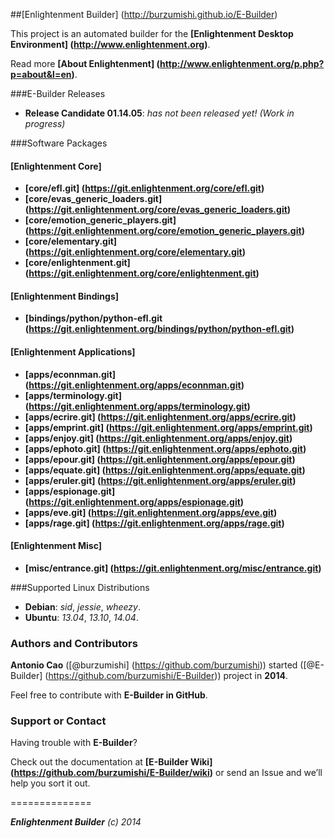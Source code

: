 ##[Enlightenment Builder] (http://burzumishi.github.io/E-Builder)

This project is an automated builder for the **[Enlightenment Desktop Environment] (http://www.enlightenment.org)**.

Read more **[About Enlightenment] (http://www.enlightenment.org/p.php?p=about&l=en)**.


###E-Builder Releases

 * **Release Candidate 01.14.05**: _has not been released yet! (Work in progress)_


###Software Packages

#### [Enlightenment Core]

- **[core/efl.git] (https://git.enlightenment.org/core/efl.git)**
- **[core/evas_generic_loaders.git] (https://git.enlightenment.org/core/evas_generic_loaders.git)**
- **[core/emotion_generic_players.git] (https://git.enlightenment.org/core/emotion_generic_players.git)**
- **[core/elementary.git] (https://git.enlightenment.org/core/elementary.git)**
- **[core/enlightenment.git] (https://git.enlightenment.org/core/enlightenment.git)**

#### [Enlightenment Bindings]

- **[bindings/python/python-efl.git (https://git.enlightenment.org/bindings/python/python-efl.git)**

#### [Enlightenment Applications]

- **[apps/econnman.git] (https://git.enlightenment.org/apps/econnman.git)**
- **[apps/terminology.git] (https://git.enlightenment.org/apps/terminology.git)**
- **[apps/ecrire.git] (https://git.enlightenment.org/apps/ecrire.git)**
- **[apps/emprint.git] (https://git.enlightenment.org/apps/emprint.git)**
- **[apps/enjoy.git] (https://git.enlightenment.org/apps/enjoy.git)**
- **[apps/ephoto.git] (https://git.enlightenment.org/apps/ephoto.git)**
- **[apps/epour.git] (https://git.enlightenment.org/apps/epour.git)**
- **[apps/equate.git] (https://git.enlightenment.org/apps/equate.git)**
- **[apps/eruler.git] (https://git.enlightenment.org/apps/eruler.git)**
- **[apps/espionage.git] (https://git.enlightenment.org/apps/espionage.git)**
- **[apps/eve.git] (https://git.enlightenment.org/apps/eve.git)**
- **[apps/rage.git] (https://git.enlightenment.org/apps/rage.git)**

#### [Enlightenment Misc]

- **[misc/entrance.git] (https://git.enlightenment.org/misc/entrance.git)**


###Supported Linux Distributions

 - **Debian**: _sid_, _jessie_, _wheezy_.
 - **Ubuntu**: _13.04_, _13.10_, _14.04_.


### Authors and Contributors

**Antonio Cao** ([@burzumishi] (https://github.com/burzumishi)) started ([@E-Builder] (https://github.com/burzumishi/E-Builder)) project in **2014**.

Feel free to contribute with **E-Builder in GitHub**.


### Support or Contact

Having trouble with **E-Builder**?

Check out the documentation at **[E-Builder Wiki] (https://github.com/burzumishi/E-Builder/wiki)** or send an Issue and we’ll help you sort it out.

==============

_**Enlightenment Builder** (c) 2014_
